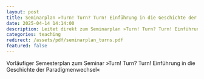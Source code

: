 ```yaml
---
layout: post
title: Seminarplan »Turn! Turn? Turn! Einführung in die Geschichte der Paradigmenwechsel«
date: 2025-04-14 14:14:00
description: Leitet direkt zum Seminarplan »Turn! Turn? Turn! Einführung in die Geschichte der Paradigmenwechsel« als PDF weiter.
categories: teaching
redirect: /assets/pdf/seminarplan_turns.pdf
featured: false
---
```


Vorläufiger Semesterplan zum Seminar »Turn! Turn? Turn! Einführung in die Geschichte der Paradigmenwechsel«
